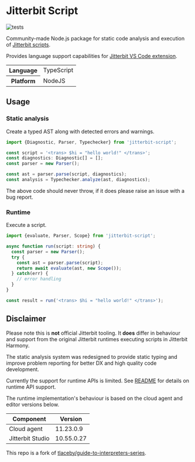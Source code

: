 # Jitterbit Script
![tests](https://github.com/michal-kapala/jitterbit-script/actions/workflows/tests.yml/badge.svg)

Community-made Node.js package for static code analysis and execution of [Jitterbit scripts](https://success.jitterbit.com/design-studio/design-studio-reference/scripts/jitterbit-script-language/).

Provides language support capabilities for [Jitterbit VS Code extension](https://github.com/michal-kapala/vscode-jitterbit).
 
<table>
  <tr>
    <th>Language</th>
    <td>TypeScript</td>
  </tr>
  <tr>
    <th>Platform</th>
    <td>NodeJS</td>
  </tr>
</table>

## Usage

### Static analysis

Create a typed AST along with detected errors and warnings.

```ts
import {Diagnostic, Parser, Typechecker} from 'jitterbit-script';

const script = '<trans> $hi = "hello world!" </trans>';
const diagnostics: Diagnostic[] = [];
const parser = new Parser();

const ast = parser.parse(script, diagnostics);
const analysis = Typechecker.analyze(ast, diagnostics);
```

The above code should never throw, if it does please raise an issue with a bug report.

### Runtime

Execute a script.

```ts
import {evaluate, Parser, Scope} from 'jitterbit-script';

async function run(script: string) {
  const parser = new Parser();
  try {
    const ast = parser.parse(script);
    return await evaluate(ast, new Scope());
  } catch(err) {
    // error handling
  }
}

const result = run('<trans> $hi = "hello world!" </trans>');
```

## Disclaimer

Please note this is **not** official Jitterbit tooling. It **does** differ in behaviour and support from the original Jitterbit runtimes executing scripts in Jitterbit Harmony.

The static analysis system was redesigned to provide static typing and improve problem reporting for better DX and high quality code development.

Currently the support for runtime APIs is limited. See [README](https://github.com/michal-kapala/jitterbit-script/tree/main/src/api#readme) for details on runtime API support.

The runtime implementation's behaviour is based on the cloud agent and editor versions below.

| Component | Version |
|---|---|
| Cloud agent | 11.23.0.9 |
| Jitterbit Studio |  10.55.0.27 |

This repo is a fork of [tlaceby/guide-to-interpreters-series](https://github.com/tlaceby/guide-to-interpreters-series).

